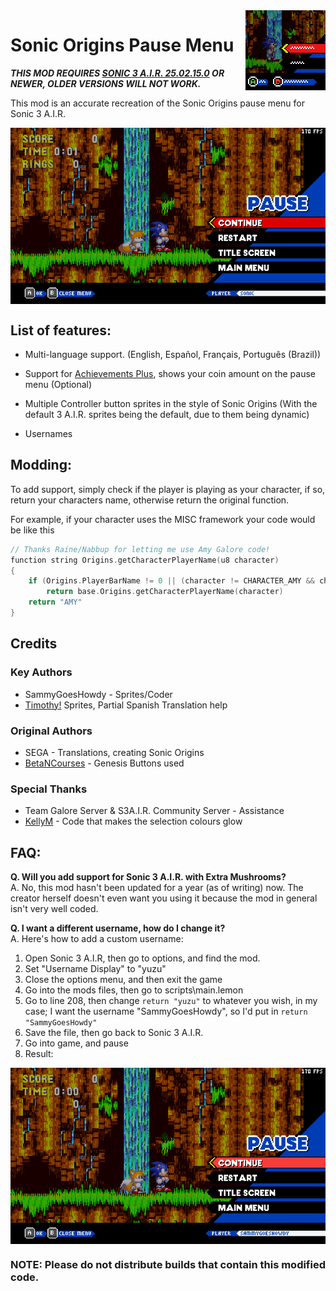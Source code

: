 <img src="img/icon.png" align="right" />

# Sonic Origins Pause Menu

***THIS MOD REQUIRES [SONIC 3 A.I.R. 25.02.15.0](https://github.com/Eukaryot/sonic3air/releases/tag/v25.02.15.0-test) OR NEWER, OLDER VERSIONS WILL NOT WORK.***

This mod is an accurate recreation of the Sonic Origins pause menu for Sonic 3 A.I.R.

<img src="img/screenshot1.png" align="center" />

## List of features:

* Multi-language support. (English, Español, Français, Português (Brazil))

* Support for [Achievements Plus](https://github.com/fadeinside/s3air-achievements-plus), shows your coin amount on the pause menu (Optional)

* Multiple Controller button sprites in the style of Sonic Origins (With the default 3 A.I.R. sprites being the default, due to them being dynamic)

* Usernames

## Modding:
To add support, simply check if the player is playing as your character, if so, return your characters name, otherwise return the original function.

For example, if your character uses the MISC framework your code would be like this

```cpp
// Thanks Raine/Nabbup for letting me use Amy Galore code!
function string Origins.getCharacterPlayerName(u8 character)
{
    if (Origins.PlayerBarName != 0 || (character != CHARACTER_AMY && character != CHARACTER_AMY_TAILS))
        return base.Origins.getCharacterPlayerName(character)
    return "AMY"
}
```
## Credits

### Key Authors
* SammyGoesHowdy - Sprites/Coder
* [Timothy!](https://gamebanana.com/members/4096550) Sprites, Partial Spanish Translation help
### Original Authors
* SEGA - Translations, creating Sonic Origins
* [BetaNCourses](https://gamebanana.com/members/1733915) -  Genesis Buttons used
### Special Thanks
* Team Galore Server & S3A.I.R. Community Server - Assistance
* [KellyM](https://gamebanana.com/members/1825734) - Code that makes the selection colours glow
## FAQ:

**Q. Will you add support for Sonic 3 A.I.R. with Extra Mushrooms?**<br>
A. No, this mod hasn't been updated for a year (as of writing) now. The creator herself doesn't even want you using it because the mod in general isn't very well coded. 

**Q. I want a different username, how do I change it?**  
A. Here's how to add a custom username:
    
1. Open Sonic 3 A.I.R, then go to options, and find the mod.
2. Set "Username Display" to "yuzu"
3. Close the options menu, and then exit the game
4. Go into the mods files, then go to scripts\main.lemon 
5. Go to line 208, then change `return "yuzu"` to whatever you wish, in my case; I want the username "SammyGoesHowdy", so I'd put in `return "SammyGoesHowdy"`
6. Save the file, then go back to Sonic 3 A.I.R.
7. Go into game, and pause
8. Result:

<img src="img/screenshot2.png" align="center" />

### NOTE: Please do not distribute builds that contain this modified code.